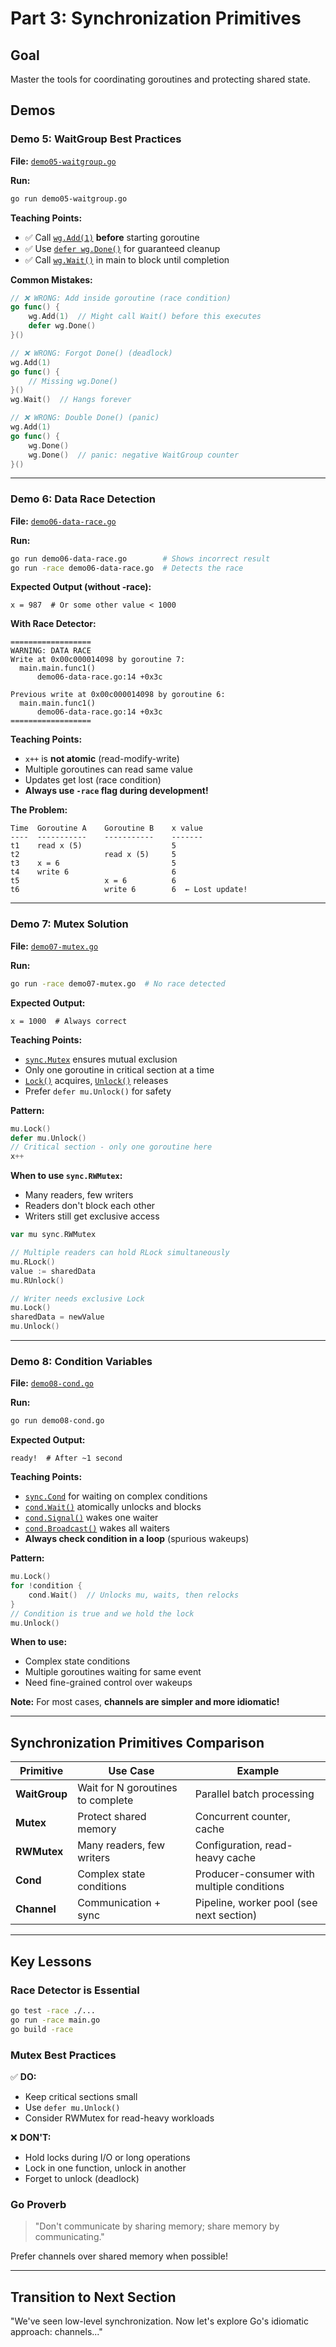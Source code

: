 # Part 3: Synchronization Primitives

## Goal
Master the tools for coordinating goroutines and protecting shared state.

## Demos

### Demo 5: WaitGroup Best Practices
**File:** [`demo05-waitgroup.go`](demo05-waitgroup.go:1)

**Run:**
```bash
go run demo05-waitgroup.go
```

**Teaching Points:**
- ✅ Call [`wg.Add(1)`](demo05-waitgroup.go:15) **before** starting goroutine
- ✅ Use [`defer wg.Done()`](demo05-waitgroup.go:17) for guaranteed cleanup
- ✅ Call [`wg.Wait()`](demo05-waitgroup.go:22) in main to block until completion

**Common Mistakes:**
```go
// ❌ WRONG: Add inside goroutine (race condition)
go func() {
    wg.Add(1)  // Might call Wait() before this executes
    defer wg.Done()
}()

// ❌ WRONG: Forgot Done() (deadlock)
wg.Add(1)
go func() {
    // Missing wg.Done()
}()
wg.Wait()  // Hangs forever

// ❌ WRONG: Double Done() (panic)
wg.Add(1)
go func() {
    wg.Done()
    wg.Done()  // panic: negative WaitGroup counter
}()
```

---

### Demo 6: Data Race Detection
**File:** [`demo06-data-race.go`](demo06-data-race.go:1)

**Run:**
```bash
go run demo06-data-race.go        # Shows incorrect result
go run -race demo06-data-race.go  # Detects the race
```

**Expected Output (without -race):**
```
x = 987  # Or some other value < 1000
```

**With Race Detector:**
```
==================
WARNING: DATA RACE
Write at 0x00c000014098 by goroutine 7:
  main.main.func1()
      demo06-data-race.go:14 +0x3c

Previous write at 0x00c000014098 by goroutine 6:
  main.main.func1()
      demo06-data-race.go:14 +0x3c
==================
```

**Teaching Points:**
- `x++` is **not atomic** (read-modify-write)
- Multiple goroutines can read same value
- Updates get lost (race condition)
- **Always use `-race` flag during development!**

**The Problem:**
```
Time  Goroutine A    Goroutine B    x value
----  -----------    -----------    -------
t1    read x (5)                    5
t2                   read x (5)     5
t3    x = 6                         5
t4    write 6                       6
t5                   x = 6          6
t6                   write 6        6  ← Lost update!
```

---

### Demo 7: Mutex Solution
**File:** [`demo07-mutex.go`](demo07-mutex.go:1)

**Run:**
```bash
go run -race demo07-mutex.go  # No race detected
```

**Expected Output:**
```
x = 1000  # Always correct
```

**Teaching Points:**
- [`sync.Mutex`](demo07-mutex.go:16) ensures mutual exclusion
- Only one goroutine in critical section at a time
- [`Lock()`](demo07-mutex.go:21) acquires, [`Unlock()`](demo07-mutex.go:23) releases
- Prefer `defer mu.Unlock()` for safety

**Pattern:**
```go
mu.Lock()
defer mu.Unlock()
// Critical section - only one goroutine here
x++
```

**When to use `sync.RWMutex`:**
- Many readers, few writers
- Readers don't block each other
- Writers still get exclusive access

```go
var mu sync.RWMutex

// Multiple readers can hold RLock simultaneously
mu.RLock()
value := sharedData
mu.RUnlock()

// Writer needs exclusive Lock
mu.Lock()
sharedData = newValue
mu.Unlock()
```

---

### Demo 8: Condition Variables
**File:** [`demo08-cond.go`](demo08-cond.go:1)

**Run:**
```bash
go run demo08-cond.go
```

**Expected Output:**
```
ready!  # After ~1 second
```

**Teaching Points:**
- [`sync.Cond`](demo08-cond.go:14) for waiting on complex conditions
- [`cond.Wait()`](demo08-cond.go:29) atomically unlocks and blocks
- [`cond.Signal()`](demo08-cond.go:23) wakes one waiter
- [`cond.Broadcast()`](demo08-cond.go:23) wakes all waiters
- **Always check condition in a loop** (spurious wakeups)

**Pattern:**
```go
mu.Lock()
for !condition {
    cond.Wait()  // Unlocks mu, waits, then relocks
}
// Condition is true and we hold the lock
mu.Unlock()
```

**When to use:**
- Complex state conditions
- Multiple goroutines waiting for same event
- Need fine-grained control over wakeups

**Note:** For most cases, **channels are simpler and more idiomatic!**

---

## Synchronization Primitives Comparison

| Primitive | Use Case | Example |
|-----------|----------|---------|
| **WaitGroup** | Wait for N goroutines to complete | Parallel batch processing |
| **Mutex** | Protect shared memory | Concurrent counter, cache |
| **RWMutex** | Many readers, few writers | Configuration, read-heavy cache |
| **Cond** | Complex state conditions | Producer-consumer with multiple conditions |
| **Channel** | Communication + sync | Pipeline, worker pool (see next section) |

---

## Key Lessons

### Race Detector is Essential
```bash
go test -race ./...
go run -race main.go
go build -race
```

### Mutex Best Practices
✅ **DO:**
- Keep critical sections small
- Use `defer mu.Unlock()`
- Consider RWMutex for read-heavy workloads

❌ **DON'T:**
- Hold locks during I/O or long operations
- Lock in one function, unlock in another
- Forget to unlock (deadlock)

### Go Proverb
> "Don't communicate by sharing memory; share memory by communicating."

Prefer channels over shared memory when possible!

---

## Transition to Next Section
"We've seen low-level synchronization. Now let's explore Go's idiomatic approach: channels..."